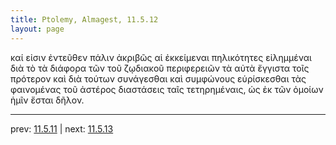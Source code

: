 ```yaml
---
title: Ptolemy, Almagest, 11.5.12
layout: page
---
```


καί εἰσιν ἐντεῦθεν πάλιν ἀκριβῶς αἱ ἐκκείμεναι πηλικότητες εἰλημμέναι διὰ τὸ τὰ διάφορα τῶν τοῦ ζῳδιακοῦ περιφερειῶν τὰ αὐτὰ ἔγγιστα τοῖς πρότερον καὶ διὰ τούτων συνάγεσθαι καὶ συμφώνους εὑρίσκεσθαι τὰς φαινομένας τοῦ ἀστέρος διαστάσεις ταῖς τετηρημέναις, ὡς ἐκ τῶν ὁμοίων ἡμῖν ἔσται δῆλον. 

---

prev: [11.5.11](../11.5.11/) | next: [11.5.13](../11.5.13/)

